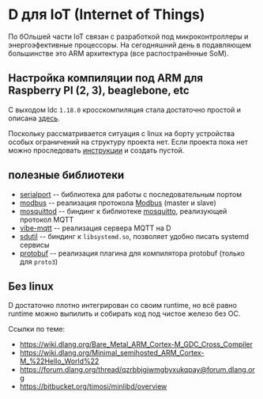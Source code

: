 # D для IoT (Internet of Things)

По бОльшей части IoT связан с разработкой под микроконтроллеры и энергоэфективные процессоры.
На сегодняшний день в подавляющем большинстве это ARM архитектура (все распостранённые SoM).

## Настройка компиляции под ARM для Raspberry PI (2, 3), beaglebone, etc

С выходом ldc `1.18.0` кросскомпиляция стала достаточно простой и описана [здесь](../crosscompile/).

Поскольку рассматривается ситуация с linux на борту устройства особых ограничений на структуру проекта нет.
Если проекта пока нет можно проследовать [инструкции](/manuals/begin.md#Первые-шаги) и создать пустой.

## полезные библиотеки

* [serialport](https://github.com/deviator/serialport) -- библиотека для работы с последовательным портом
* [modbus](https://github.com/deviator/modbus) -- реализация протокола [Modbus](https://ru.wikipedia.org/wiki/Modbus) (master и slave)
* [mosquittod](https://github.com/deviator/mosquittod) -- биндинг к библиотеке [mosquitto](https://mosquitto.org/), реализующей протокол MQTT
* [vibe-mqtt](https://github.com/tchaloupka/vibe-mqtt) -- реализация сервера MQTT на D
* [sdutil](https://github.com/deviator/sdutil) -- биндинг к `libsystemd.so`, позволяет удобно писать systemd сервисы
* [protobuf](https://github.com/dcarp/protobuf-d) -- реализация плагина для компилятора protobuf (только для `proto3`)

## Без linux

D достаточно плотно интегрирован со своим runtime, но всё равно runtime можно выпилить и собирать код
под чистое железо без ОС.

Ссылки по теме:

* https://wiki.dlang.org/Bare_Metal_ARM_Cortex-M_GDC_Cross_Compiler
* https://wiki.dlang.org/Minimal_semihosted_ARM_Cortex-M_%22Hello_World%22
* https://forum.dlang.org/thread/qzrbbjgjwmgbyxukqpay@forum.dlang.org
* https://bitbucket.org/timosi/minlibd/overview

